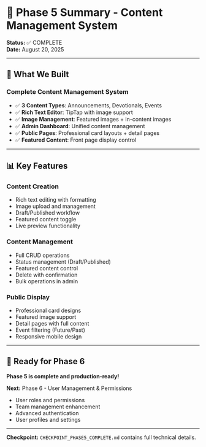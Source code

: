 # 🎉 Phase 5 Summary - Content Management System

**Status:** ✅ COMPLETE  
**Date:** August 20, 2025

---

## 🚀 **What We Built**

### **Complete Content Management System**
- ✅ **3 Content Types**: Announcements, Devotionals, Events
- ✅ **Rich Text Editor**: TipTap with image support
- ✅ **Image Management**: Featured images + in-content images
- ✅ **Admin Dashboard**: Unified content management
- ✅ **Public Pages**: Professional card layouts + detail pages
- ✅ **Featured Content**: Front page display control

---

## 📊 **Key Features**

### **Content Creation**
- Rich text editing with formatting
- Image upload and management
- Draft/Published workflow
- Featured content toggle
- Live preview functionality

### **Content Management**
- Full CRUD operations
- Status management (Draft/Published)
- Featured content control
- Delete with confirmation
- Bulk operations in admin

### **Public Display**
- Professional card designs
- Featured image support
- Detail pages with full content
- Event filtering (Future/Past)
- Responsive mobile design

---

## 🎯 **Ready for Phase 6**

**Phase 5 is complete and production-ready!**

**Next:** Phase 6 - User Management & Permissions
- User roles and permissions
- Team management enhancement
- Advanced authentication
- User profiles and settings

---

**Checkpoint:** `CHECKPOINT_PHASE5_COMPLETE.md` contains full technical details.
